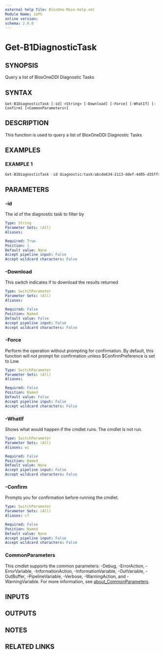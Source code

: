 ```yaml
---
external help file: BloxOne-Main-help.xml
Module Name: ibPS
online version:
schema: 2.0.0
---
```


# Get-B1DiagnosticTask

## SYNOPSIS
Query a list of BloxOneDDI Diagnostic Tasks

## SYNTAX

```
Get-B1DiagnosticTask [-id] <String> [-Download] [-Force] [-WhatIf] [-Confirm] [<CommonParameters>]
```

## DESCRIPTION
This function is used to query a list of BloxOneDDI Diagnostic Tasks

## EXAMPLES

### EXAMPLE 1
```powershell
Get-B1DiagnosticTask -id diagnostic/task/abcde634-2113-ddef-4d05-d35ffs1sa4 -download
```

## PARAMETERS

### -id
The id of the diagnostic task to filter by

```yaml
Type: String
Parameter Sets: (All)
Aliases:

Required: True
Position: 1
Default value: None
Accept pipeline input: False
Accept wildcard characters: False
```

### -Download
This switch indicates if to download the results returned

```yaml
Type: SwitchParameter
Parameter Sets: (All)
Aliases:

Required: False
Position: Named
Default value: False
Accept pipeline input: False
Accept wildcard characters: False
```

### -Force
Perform the operation without prompting for confirmation.
By default, this function will not prompt for confirmation unless $ConfirmPreference is set to Low.

```yaml
Type: SwitchParameter
Parameter Sets: (All)
Aliases:

Required: False
Position: Named
Default value: False
Accept pipeline input: False
Accept wildcard characters: False
```

### -WhatIf
Shows what would happen if the cmdlet runs.
The cmdlet is not run.

```yaml
Type: SwitchParameter
Parameter Sets: (All)
Aliases: wi

Required: False
Position: Named
Default value: None
Accept pipeline input: False
Accept wildcard characters: False
```

### -Confirm
Prompts you for confirmation before running the cmdlet.

```yaml
Type: SwitchParameter
Parameter Sets: (All)
Aliases: cf

Required: False
Position: Named
Default value: None
Accept pipeline input: False
Accept wildcard characters: False
```

### CommonParameters
This cmdlet supports the common parameters: -Debug, -ErrorAction, -ErrorVariable, -InformationAction, -InformationVariable, -OutVariable, -OutBuffer, -PipelineVariable, -Verbose, -WarningAction, and -WarningVariable. For more information, see [about_CommonParameters](http://go.microsoft.com/fwlink/?LinkID=113216).

## INPUTS

## OUTPUTS

## NOTES

## RELATED LINKS
